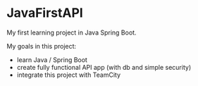# JavaFirstAPI

My first learning project in Java Spring Boot.

My goals in this project:
- learn Java / Spring Boot
- create fully functional API app (with db and simple security)
- integrate this project with TeamCity
